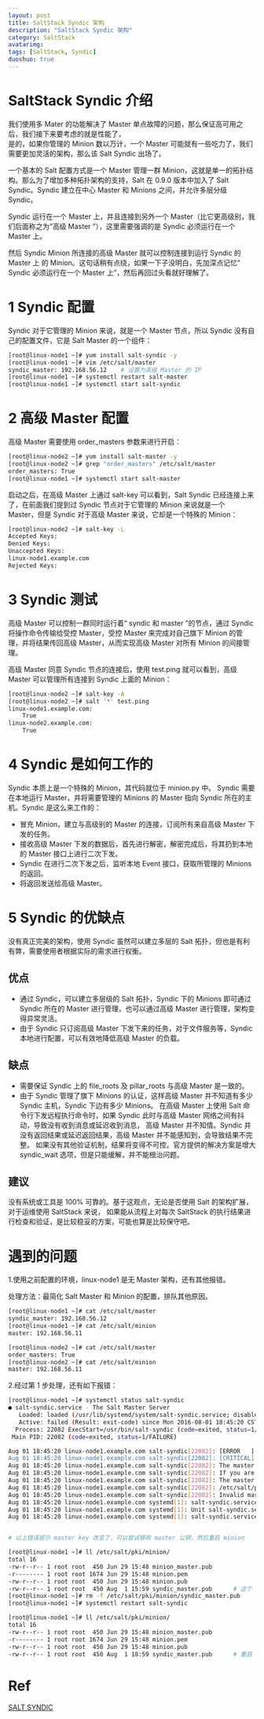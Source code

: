 ```yaml
---
layout: post
title: SaltStack Syndic 架构
description: "SaltStack Syndic 架构"
category: SaltStack
avatarimg:
tags: [SaltStack, Syndic]
duoshuo: true
---
```


# SaltStack Syndic 介绍

我们使用多 Mater 的功能解决了 Master 单点故障的问题，那么保证高可用之后，我们接下来要考虑的就是性能了，  
是的，如果你管理的 Minion 数以万计，一个 Master 可能就有一些吃力了，我们需要更加灵活的架构，那么该 Salt Syndic 出场了。  

一个基本的 Salt 配置方式是一个 Master 管理一群 Minion，这就是单一的拓扑结构。那么为了增加多种拓扑架构的支持，Salt 在 0.9.0 版本中加入了 Salt Syndic。Syndic 建立在中心 Master 和 Minions 之间，并允许多层分级 Syndic。  

Syndic 运行在一个 Master 上，并且连接到另外一个 Master（比它更高级别，我们后面称之为“高级 Master ”），这里需要强调的是 Syndic 必须运行在一个 Master 上。  

然后 Syndic Minion 所连接的高级 Master 就可以控制连接到运行 Syndic 的 Master 上 的 Minion。这句话稍有点绕，如果一下子没明白，先加深点记忆“ Syndic 必须运行在一个 Master 上”，然后再回过头看就好理解了。  

# 1 Syndic 配置

Syndic 对于它管理的 Minion 来说，就是一个 Master 节点，所以 Syndic 没有自己的配置文件，它是 Salt Master 的一个组件：  

```bash
[root@linux-node1 ~]# yum install salt-syndic -y
[root@linux-node1 ~]# vim /etc/salt/master
syndic_master: 192.168.56.12	# 设置为高级 Master 的 IP
[root@linux-node1 ~]# systemctl restart salt-master
[root@linux-node1 ~]# systemctl start salt-syndic
```    

# 2 高级 Master 配置

高级 Master 需要使用 order_masters 参数来进行开启：

```bash
[root@linux-node2 ~]# yum install salt-master -y
[root@linux-node2 ~]# grep "order_masters" /etc/salt/master
order_masters: True
[root@linux-node1 ~]# systemctl start salt-master
```    

启动之后，在高级 Master 上通过 salt-key 可以看到，Salt Syndic 已经连接上来了，在前面我们提到过 Syndic 节点对于它管理的 Minion 来说就是一个 Master，但是 Syndic 对于高级 Master 来说，它却是一个特殊的 Minion：

```bash
[root@linux-node2 ~]# salt-key -L
Accepted Keys:
Denied Keys:
Unaccepted Keys:
linux-node1.example.com
Rejected Keys:
```    

# 3 Syndic 测试

高级 Master 可以控制一群同时运行着“ syndic 和 master ”的节点，通过 Syndic 将操作命令传输给受控 Master，受控 Master 来完成对自己旗下 Minion 的管理，并将结果传回高级 Master，从而实现高级 Master 对所有 Minion 的间接管理。  

高级 Master 同意 Syndic 节点的连接后，使用 test.ping 就可以看到，高级 Master 可以管理所有连接到 Syndic 上面的 Minion：

```bash
[root@linux-node2 ~]# salt-key -A
[root@linux-node2 ~]# salt '*' test.ping
linux-node1.example.com:
    True
linux-node2.example.com:
    True
```    

# 4 Syndic 是如何工作的

Syndic 本质上是一个特殊的 Minion，其代码就位于 minion.py 中。
Syndic 需要在本地运行 Master，并将需要管理的 Minions 的 Master 指向 Syndic 所在的主机。Syndic 是这么来工作的：

* 冒充 Minion，建立与高级别的 Master 的连接，订阅所有来自高级 Master 下发的任务。
* 接收高级 Master 下发的数据后，首先进行解密，解密完成后，将其扔到本地的 Master 接口上进行二次下发。
* Syndic 在进行二次下发之后，监听本地 Event 接口，获取所管理的 Minions 的返回。
* 将返回发送给高级 Master。

# 5 Syndic 的优缺点

没有真正完美的架构，使用 Syndic 虽然可以建立多层的 Salt 拓扑，但也是有利有弊，需要使用者根据实际的需求进行权衡。

## 优点

* 通过 Syndic，可以建立多层级的 Salt 拓扑，Syndic 下的 Minions 即可通过 Syndic 所在的 Master 进行管理，也可以通过高级 Master 进行管理，架构变得异常灵活。
* 由于 Syndic 只订阅高级 Master 下发下来的任务，对于文件服务等，Syndic 本地进行配置，可以有效地降低高级 Master 的负载。

## 缺点

* 需要保证 Syndic 上的 file_roots 及 pillar_roots 与高级 Master 是一致的。
* 由于 Syndic 管理了旗下 Minions 的认证，这样高级 Master 并不知道有多少 Syndic 主机，Syndic 下边有多少 Minions。
在高级 Master 上使用 Salt 命令行下发远程执行命令时，如果 Syndic 此时与高级 Master 网络之间有抖动，导致没有收到消息或延迟收到消息，
高级 Master 并不知情。Syndic 并没有返回结果或延迟返回结果，高级 Master 并不能感知到，会导致结果不完整。
如果没有其他验证机制，结果将变得不可控。官方提供的解决方案是增大 syndic_wait 选项，但是只能缓解，并不能根治问题。

## 建议
没有系统或工具是 100% 可靠的。基于这观点，无论是否使用 Salt 的架构扩展，对于运维使用 SaltStack 来说，
如果能从流程上对每次 SaltStack 的执行结果进行检查和验证，是比较稳妥的方案，可能也算是比较保守吧。




# 遇到的问题

1.使用之前配置的环境，linux-node1 是无 Master 架构，还有其他报错。

处理方法：最简化 Salt Master 和 Minion 的配置，排队其他原因。

```bash
[root@linux-node1 ~]# cat /etc/salt/master
syndic_master: 192.168.56.12
[root@linux-node1 ~]# cat /etc/salt/minion
master: 192.168.56.11

[root@linux-node2 ~]# cat /etc/salt/master
order_masters: True
[root@linux-node2 ~]# cat /etc/salt/minion
master: 192.168.56.11
```   

2.经过第 1 步处理，还有如下报错：

```bash
[root@linux-node1 ~]# systemctl status salt-syndic
● salt-syndic.service - The Salt Master Server
   Loaded: loaded (/usr/lib/systemd/system/salt-syndic.service; disabled; vendor preset: disabled)
   Active: failed (Result: exit-code) since Mon 2016-08-01 18:45:20 CST; 11s ago
  Process: 22082 ExecStart=/usr/bin/salt-syndic (code=exited, status=1/FAILURE)
 Main PID: 22082 (code=exited, status=1/FAILURE)

Aug 01 18:45:20 linux-node1.example.com salt-syndic[22082]: [ERROR   ] The master key has changed, the salt master could have been subverted, verify salt master's public key
Aug 01 18:45:20 linux-node1.example.com salt-syndic[22082]: [CRITICAL] The Salt Master server's public key did not authenticate!
Aug 01 18:45:20 linux-node1.example.com salt-syndic[22082]: The master may need to be updated if it is a version of Salt lower than 2016.3.1, or
Aug 01 18:45:20 linux-node1.example.com salt-syndic[22082]: If you are confident that you are connecting to a valid Salt Master, then remove the master public key and restart the Salt Minion.
Aug 01 18:45:20 linux-node1.example.com salt-syndic[22082]: The master public key can be found at:
Aug 01 18:45:20 linux-node1.example.com salt-syndic[22082]: /etc/salt/pki/minion/syndic_master.pub
Aug 01 18:45:20 linux-node1.example.com salt-syndic[22082]: Invalid master key
Aug 01 18:45:20 linux-node1.example.com systemd[1]: salt-syndic.service: main process exited, code=exited, status=1/FAILURE
Aug 01 18:45:20 linux-node1.example.com systemd[1]: Unit salt-syndic.service entered failed state.
Aug 01 18:45:20 linux-node1.example.com systemd[1]: salt-syndic.service failed.


# 以上错误提示 master key 改变了，可以尝试移除 master 公钥，然后重启 minion

[root@linux-node1 ~]# ll /etc/salt/pki/minion/
total 16
-rw-r--r-- 1 root root  450 Jun 29 15:48 minion_master.pub
-r-------- 1 root root 1674 Jun 29 15:48 minion.pem
-rw-r--r-- 1 root root  450 Jun 29 15:48 minion.pub
-rw-r--r-- 1 root root  450 Aug  1 15:59 syndic_master.pub		# 这个 master 公钥是之前配置生成的，需要删除
[root@linux-node1 ~]# rm -f /etc/salt/pki/minion/syndic_master.pub 
[root@linux-node1 ~]# systemctl restart salt-syndic

[root@linux-node1 ~]# ll /etc/salt/pki/minion/
total 16
-rw-r--r-- 1 root root  450 Jun 29 15:48 minion_master.pub
-r-------- 1 root root 1674 Jun 29 15:48 minion.pem
-rw-r--r-- 1 root root  450 Jun 29 15:48 minion.pub
-rw-r--r-- 1 root root  450 Aug  1 18:59 syndic_master.pub		# 重启 salt-syndic 后，master 公钥重新生成了

```    

# Ref
[SALT SYNDIC](https://docs.saltstack.com/en/latest/topics/topology/syndic.html)  
